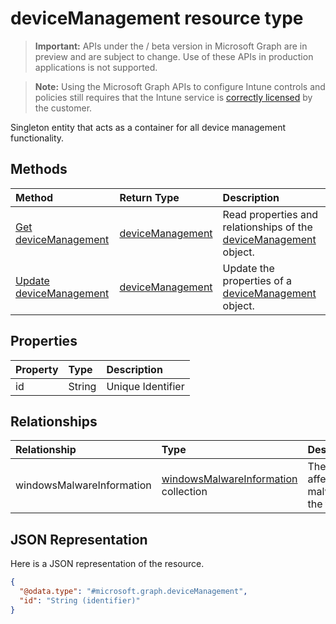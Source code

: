 ﻿# deviceManagement resource type

> **Important:** APIs under the / beta version in Microsoft Graph are in preview and are subject to change. Use of these APIs in production applications is not supported.

> **Note:** Using the Microsoft Graph APIs to configure Intune controls and policies still requires that the Intune service is [correctly licensed](https://go.microsoft.com/fwlink/?linkid=839381) by the customer.

Singleton entity that acts as a container for all device management functionality.
## Methods
|Method|Return Type|Description|
|:---|:---|:---|
|[Get deviceManagement](../api/intune_endpointprotection_devicemanagement_get.md)|[deviceManagement](../resources/intune_endpointprotection_devicemanagement.md)|Read properties and relationships of the [deviceManagement](../resources/intune_endpointprotection_devicemanagement.md) object.|
|[Update deviceManagement](../api/intune_endpointprotection_devicemanagement_update.md)|[deviceManagement](../resources/intune_endpointprotection_devicemanagement.md)|Update the properties of a [deviceManagement](../resources/intune_endpointprotection_devicemanagement.md) object.|

## Properties
|Property|Type|Description|
|:---|:---|:---|
|id|String|Unique Identifier|

## Relationships
|Relationship|Type|Description|
|:---|:---|:---|
|windowsMalwareInformation|[windowsMalwareInformation](../resources/intune_endpointprotection_windowsmalwareinformation.md) collection|The list of affected malware in the tenant.|

## JSON Representation
Here is a JSON representation of the resource.
<!-- {
  "blockType": "resource",
  "keyProperty": "id",
  "@odata.type": "microsoft.graph.deviceManagement"
}
-->
``` json
{
  "@odata.type": "#microsoft.graph.deviceManagement",
  "id": "String (identifier)"
}
```



